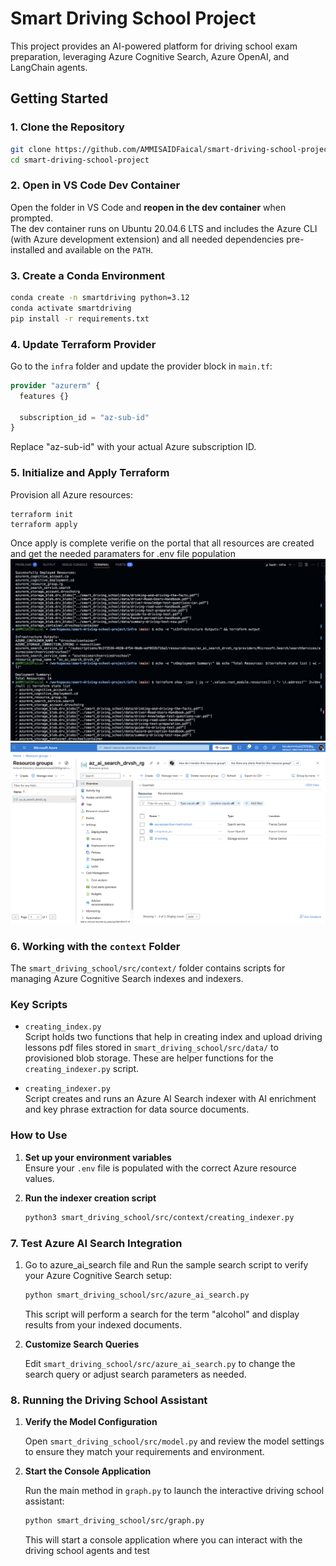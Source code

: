 # Smart Driving School Project

This project provides an AI-powered platform for driving school exam preparation, leveraging Azure Cognitive Search, Azure OpenAI, and LangChain agents.

## Getting Started

### 1. Clone the Repository

```sh
git clone https://github.com/AMMISAIDFaical/smart-driving-school-project.git
cd smart-driving-school-project
```

### 2. Open in VS Code Dev Container

Open the folder in VS Code and **reopen in the dev container** when prompted.  
The dev container runs on Ubuntu 20.04.6 LTS and includes the Azure CLI (with Azure development extension) and all needed dependencies pre-installed and available on the `PATH`.

### 3. Create a Conda Environment

```sh
conda create -n smartdriving python=3.12
conda activate smartdriving
pip install -r requirements.txt
```

### 4. Update Terraform Provider

Go to the `infra` folder and update the provider block in `main.tf`:

````terraform
provider "azurerm" {
  features {}

  subscription_id = "az-sub-id"
}
````
Replace "az-sub-id" with your actual Azure subscription ID.

### 5. Initialize and Apply Terraform
Provision all Azure resources:

````cd infra
terraform init
terraform apply
````

Once apply is complete verifie on the portal that all resources are created and get the needed paramaters for .env file population
![Workflow Diagram](smart_driving_school/artifact/terminal_output_tf.png)
![Workflow Diagram](smart_driving_school/artifact/created_resources_via_terraform_apply.png)


### 6. Working with the `context` Folder

The `smart_driving_school/src/context/` folder contains scripts for managing Azure Cognitive Search indexes and indexers.

### Key Scripts

- `creating_index.py`  
  Script holds two functions that help in creating index and upload driving lessons pdf files stored in `smart_driving_school/src/data/` to provisioned blob storage. These are helper functions for the `creating_indexer.py` script.

- `creating_indexer.py`  
  Script creates and runs an Azure AI Search indexer with AI enrichment and key phrase extraction for data source documents.

### How to Use

1. **Set up your environment variables**  
   Ensure your `.env` file is populated with the correct Azure resource values.

3. **Run the indexer creation script**

   ```sh
   python3 smart_driving_school/src/context/creating_indexer.py
   ```
### 7. Test Azure AI Search Integration
1. Go to azure_ai_search file and Run the sample search script to verify your Azure Cognitive Search setup:

   ```sh
   python smart_driving_school/src/azure_ai_search.py
   ```

   This script will perform a search for the term "alcohol" and display results from your indexed documents.

2. **Customize Search Queries**

   Edit `smart_driving_school/src/azure_ai_search.py` to change the search query or adjust search parameters as needed.

### 8. Running the Driving School Assistant

1. **Verify the Model Configuration**

   Open `smart_driving_school/src/model.py` and review the model settings to ensure they match your requirements and environment.

2. **Start the Console Application**

   Run the main method in `graph.py` to launch the interactive driving school assistant:

   ```sh
   python smart_driving_school/src/graph.py
   ```

   This will start a console application where you can interact with the driving school agents and test
